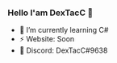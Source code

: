 ### Hello I'am DexTacC 👋

- 🌱 I’m currently learning C#
- ⚡ Website: Soon
- 💬 Discord: DexTacC#9638
